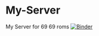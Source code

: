 # My-Server
My Server for 69 69 roms
[![Binder](https://mybinder.org/badge_logo.svg)](https://mybinder.org/v2/git/https%3A%2F%2Fgithub.com%2FAzoyy%2FMy-Server.git/main)
